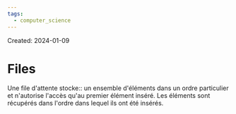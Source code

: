 ```yaml
---
tags:
  - computer_science
---
```

Created: 2024-01-09

# Files
Une file d'attente stocke:: un ensemble d'éléments dans un ordre particulier et n'autorise l'accès qu'au premier élément inséré. Les éléments sont récupérés dans l'ordre dans lequel ils ont été insérés.
<!--SR:!2024-01-31,8,230-->